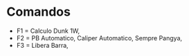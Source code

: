 # Comandos
- F1 = Calculo Dunk 1W,
- F2 = PB Automatico, Caliper Automatico, Sempre Pangya,
- F3 = Libera Barra,
